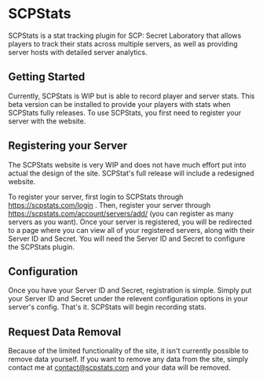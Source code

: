 # SCPStats
SCPStats is a stat tracking plugin for SCP: Secret Laboratory that allows players to track their stats across multiple servers, as well as providing server hosts with detailed server analytics.

## Getting Started
Currently, SCPStats is WIP but is able to record player and server stats. This beta version can be installed to provide your players with stats when SCPStats fully releases. To use SCPStats, you first need to register your server with the website.

## Registering your Server
The SCPStats website is very WIP and does not have much effort put into actual the design of the site. SCPStat's full release will include a redesigned website.

To register your server, first login to SCPStats through https://scpstats.com/login . Then, register your server through https://scpstats.com/account/servers/add/ (you can register as many servers as you want). Once your server is registered, you will be redirected to a page where you can view all of your registered servers, along with their Server ID and Secret. You will need the Server ID and Secret to configure the SCPStats plugin.

## Configuration
Once you have your Server ID and Secret, registration is simple. Simply put your Server ID and Secret under the relevent configuration options in your server's config. That's it. SCPStats will begin recording stats.

## Request Data Removal
Because of the limited functionality of the site, it isn't currently possible to remove data yourself. If you want to remove any data from the site, simply contact me at contact@scpstats.com and your data will be removed.